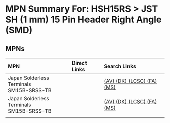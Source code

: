



# MPN Summary For: HSH15RS > JST SH (1 mm) 15 Pin Header Right Angle (SMD)

## MPNs
  

|MPN|Direct Links|Search Links|
| :--- | :--- | :--- |
|Japan Solderless Terminals<br>SM15B-SRSS-TB||[(AV) ](https://www.avnet.com/shop/us/search/SM15B-SRSS-TB)[(DK) ](https://www.digikey.co.uk/en/products/result?s=SM15B-SRSS-TB)[(LCSC) ](https://www.lcsc.com/search?q=SM15B-SRSS-TB)[(FA) ](https://uk.farnell.com/search?st=SM15B-SRSS-TB)[(MS) ](https://www.mouser.com/c/?q=SM15B-SRSS-TB)|
|Japan Solderless Terminals<br>SM15B-SRSS-TB||[(AV) ](https://www.avnet.com/shop/us/search/SM15B-SRSS-TB)[(DK) ](https://www.digikey.co.uk/en/products/result?s=SM15B-SRSS-TB)[(LCSC) ](https://www.lcsc.com/search?q=SM15B-SRSS-TB)[(FA) ](https://uk.farnell.com/search?st=SM15B-SRSS-TB)[(MS) ](https://www.mouser.com/c/?q=SM15B-SRSS-TB)|
||||
